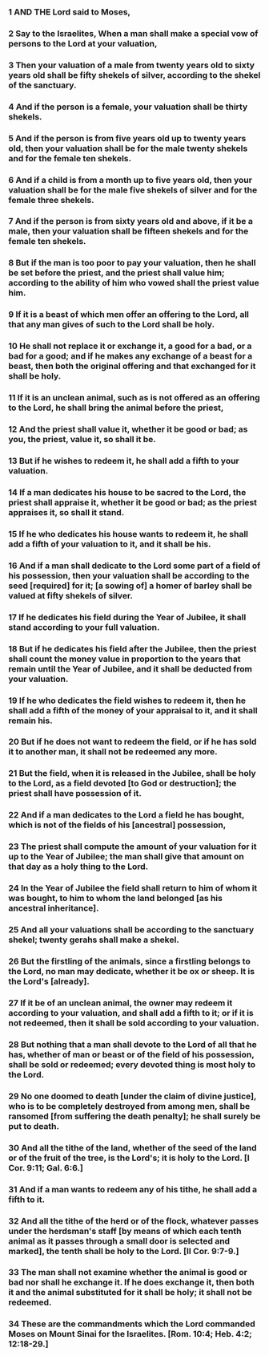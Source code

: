 ### 1 AND THE Lord said to Moses,

### 2 Say to the Israelites, When a man shall make a special vow of persons to the Lord at your valuation,

### 3 Then your valuation of a male from twenty years old to sixty years old shall be fifty shekels of silver, according to the shekel of the sanctuary.

### 4 And if the person is a female, your valuation shall be thirty shekels.

### 5 And if the person is from five years old up to twenty years old, then your valuation shall be for the male twenty shekels and for the female ten shekels.

### 6 And if a child is from a month up to five years old, then your valuation shall be for the male five shekels of silver and for the female three shekels.

### 7 And if the person is from sixty years old and above, if it be a male, then your valuation shall be fifteen shekels and for the female ten shekels.

### 8 But if the man is too poor to pay your valuation, then he shall be set before the priest, and the priest shall value him; according to the ability of him who vowed shall the priest value him.

### 9 If it is a beast of which men offer an offering to the Lord, all that any man gives of such to the Lord shall be holy.

### 10 He shall not replace it or exchange it, a good for a bad, or a bad for a good; and if he makes any exchange of a beast for a beast, then both the original offering and that exchanged for it shall be holy.

### 11 If it is an unclean animal, such as is not offered as an offering to the Lord, he shall bring the animal before the priest,

### 12 And the priest shall value it, whether it be good or bad; as you, the priest, value it, so shall it be.

### 13 But if he wishes to redeem it, he shall add a fifth to your valuation.

### 14 If a man dedicates his house to be sacred to the Lord, the priest shall appraise it, whether it be good or bad; as the priest appraises it, so shall it stand.

### 15 If he who dedicates his house wants to redeem it, he shall add a fifth of your valuation to it, and it shall be his.

### 16 And if a man shall dedicate to the Lord some part of a field of his possession, then your valuation shall be according to the seed [required] for it; [a sowing of] a homer of barley shall be valued at fifty shekels of silver.

### 17 If he dedicates his field during the Year of Jubilee, it shall stand according to your full valuation.

### 18 But if he dedicates his field after the Jubilee, then the priest shall count the money value in proportion to the years that remain until the Year of Jubilee, and it shall be deducted from your valuation.

### 19 If he who dedicates the field wishes to redeem it, then he shall add a fifth of the money of your appraisal to it, and it shall remain his.

### 20 But if he does not want to redeem the field, or if he has sold it to another man, it shall not be redeemed any more.

### 21 But the field, when it is released in the Jubilee, shall be holy to the Lord, as a field devoted [to God or destruction]; the priest shall have possession of it.

### 22 And if a man dedicates to the Lord a field he has bought, which is not of the fields of his [ancestral] possession,

### 23 The priest shall compute the amount of your valuation for it up to the Year of Jubilee; the man shall give that amount on that day as a holy thing to the Lord.

### 24 In the Year of Jubilee the field shall return to him of whom it was bought, to him to whom the land belonged [as his ancestral inheritance].

### 25 And all your valuations shall be according to the sanctuary shekel; twenty gerahs shall make a shekel.

### 26 But the firstling of the animals, since a firstling belongs to the Lord, no man may dedicate, whether it be ox or sheep. It is the Lord's [already].

### 27 If it be of an unclean animal, the owner may redeem it according to your valuation, and shall add a fifth to it; or if it is not redeemed, then it shall be sold according to your valuation.

### 28 But nothing that a man shall devote to the Lord of all that he has, whether of man or beast or of the field of his possession, shall be sold or redeemed; every devoted thing is most holy to the Lord.

### 29 No one doomed to death [under the claim of divine justice], who is to be completely destroyed from among men, shall be ransomed [from suffering the death penalty]; he shall surely be put to death.

### 30 And all the tithe of the land, whether of the seed of the land or of the fruit of the tree, is the Lord's; it is holy to the Lord. [I Cor. 9:11; Gal. 6:6.]

### 31 And if a man wants to redeem any of his tithe, he shall add a fifth to it.

### 32 And all the tithe of the herd or of the flock, whatever passes under the herdsman's staff [by means of which each tenth animal as it passes through a small door is selected and marked], the tenth shall be holy to the Lord. [II Cor. 9:7-9.]

### 33 The man shall not examine whether the animal is good or bad nor shall he exchange it. If he does exchange it, then both it and the animal substituted for it shall be holy; it shall not be redeemed.

### 34 These are the commandments which the Lord commanded Moses on Mount Sinai for the Israelites. [Rom. 10:4; Heb. 4:2; 12:18-29.]